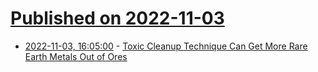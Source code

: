 # [Published on 2022-11-03](index.md)

* [2022-11-03, 16:05:00](https://science.slashdot.org/story/22/11/03/162212/toxic-cleanup-technique-can-get-more-rare-earth-metals-out-of-ores?utm_source=rss1.0mainlinkanon&utm_medium=feed) - [Toxic Cleanup Technique Can Get More Rare Earth Metals Out of Ores](https://science.slashdot.org/story/22/11/03/162212/toxic-cleanup-technique-can-get-more-rare-earth-metals-out-of-ores?utm_source=rss1.0mainlinkanon&utm_medium=feed)
